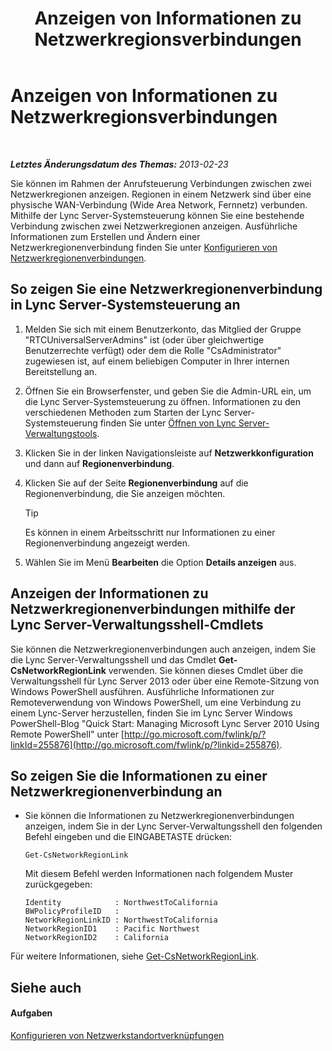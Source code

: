 ﻿---
title: Anzeigen von Informationen zu Netzwerkregionsverbindungen
TOCTitle: Anzeigen von Informationen zu Netzwerkregionsverbindungen
ms:assetid: 7b6b2ea2-83d8-4376-afb2-70e5d2cf6444
ms:mtpsurl: https://technet.microsoft.com/de-de/library/JJ688102(v=OCS.15)
ms:contentKeyID: 49890802
ms.date: 05/19/2016
mtps_version: v=OCS.15
ms.translationtype: HT
---

# Anzeigen von Informationen zu Netzwerkregionsverbindungen

 

_**Letztes Änderungsdatum des Themas:** 2013-02-23_

Sie können im Rahmen der Anrufsteuerung Verbindungen zwischen zwei Netzwerkregionen anzeigen. Regionen in einem Netzwerk sind über eine physische WAN-Verbindung (Wide Area Network, Fernnetz) verbunden. Mithilfe der Lync Server-Systemsteuerung können Sie eine bestehende Verbindung zwischen zwei Netzwerkregionen anzeigen. Ausführliche Informationen zum Erstellen und Ändern einer Netzwerkregionenverbindung finden Sie unter [Konfigurieren von Netzwerkregionenverbindungen](lync-server-2013-configuring-network-region-links.md).

## So zeigen Sie eine Netzwerkregionenverbindung in Lync Server-Systemsteuerung an

1.  Melden Sie sich mit einem Benutzerkonto, das Mitglied der Gruppe "RTCUniversalServerAdmins" ist (oder über gleichwertige Benutzerrechte verfügt) oder dem die Rolle "CsAdministrator" zugewiesen ist, auf einem beliebigen Computer in Ihrer internen Bereitstellung an.

2.  Öffnen Sie ein Browserfenster, und geben Sie die Admin-URL ein, um die Lync Server-Systemsteuerung zu öffnen. Informationen zu den verschiedenen Methoden zum Starten der Lync Server-Systemsteuerung finden Sie unter [Öffnen von Lync Server-Verwaltungstools](lync-server-2013-open-lync-server-administrative-tools.md).

3.  Klicken Sie in der linken Navigationsleiste auf **Netzwerkkonfiguration** und dann auf **Regionenverbindung**.

4.  Klicken Sie auf der Seite **Regionenverbindung** auf die Regionenverbindung, die Sie anzeigen möchten.
    

    > [!TIP]
    > Es können in einem Arbeitsschritt nur Informationen zu einer Regionenverbindung angezeigt werden.



5.  Wählen Sie im Menü **Bearbeiten** die Option **Details anzeigen** aus.

## Anzeigen der Informationen zu Netzwerkregionenverbindungen mithilfe der Lync Server-Verwaltungsshell-Cmdlets

Sie können die Netzwerkregionenverbindungen auch anzeigen, indem Sie die Lync Server-Verwaltungsshell und das Cmdlet **Get-CsNetworkRegionLink** verwenden. Sie können dieses Cmdlet über die Verwaltungsshell für Lync Server 2013 oder über eine Remote-Sitzung von Windows PowerShell ausführen. Ausführliche Informationen zur Remoteverwendung von Windows PowerShell, um eine Verbindung zu einem Lync-Server herzustellen, finden Sie im Lync Server Windows PowerShell-Blog "Quick Start: Managing Microsoft Lync Server 2010 Using Remote PowerShell" unter [http://go.microsoft.com/fwlink/p/?linkId=255876](http://go.microsoft.com/fwlink/p/?linkid=255876).

## So zeigen Sie die Informationen zu einer Netzwerkregionenverbindung an

  - Sie können die Informationen zu Netzwerkregionenverbindungen anzeigen, indem Sie in der Lync Server-Verwaltungsshell den folgenden Befehl eingeben und die EINGABETASTE drücken:
    
        Get-CsNetworkRegionLink
    
    Mit diesem Befehl werden Informationen nach folgendem Muster zurückgegeben:
    
        Identity            : NorthwestToCalifornia
        BWPolicyProfileID   :
        NetworkRegionLinkID : NorthwestToCalifornia
        NetworkRegionID1    : Pacific Northwest
        NetworkRegionID2    : California

Für weitere Informationen, siehe [Get-CsNetworkRegionLink](get-csnetworkregionlink.md).

## Siehe auch

#### Aufgaben

[Konfigurieren von Netzwerkstandortverknüpfungen](lync-server-2013-configuring-network-site-links.md)

